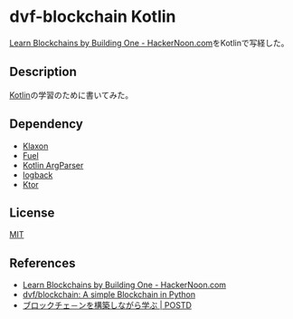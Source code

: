 # dvf-blockchain Kotlin

[Learn Blockchains by Building One \- HackerNoon\.com](https://hackernoon.com/learn-blockchains-by-building-one-117428612f46)をKotlinで写経した。

## Description

[Kotlin](https://kotlinlang.org/)の学習のために書いてみた。

## Dependency

 - [Klaxon](https://github.com/cbeust/klaxon)
 - [Fuel](https://github.com/kittinunf/fuel)
 - [Kotlin ArgParser](https://github.com/xenomachina/kotlin-argparser)
 - [logback](https://github.com/qos-ch/logback)
 - [Ktor](https://github.com/ktorio/ktor)

## License

[MIT](https://github.com/tcnksm/tool/blob/master/LICENCE)

## References
- [Learn Blockchains by Building One \- HackerNoon\.com](https://hackernoon.com/learn-blockchains-by-building-one-117428612f46)
- [dvf/blockchain: A simple Blockchain in Python](https://github.com/dvf/blockchain)
- [ブロックチェ－ンを構築しながら学ぶ \| POSTD](https://postd.cc/learn-blockchains-by-building-one/)
